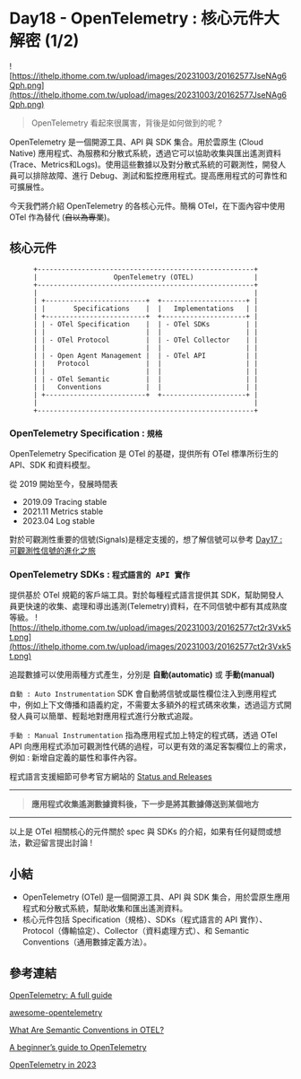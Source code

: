 # Day18 - OpenTelemetry : 核心元件大解密 (1/2)

![https://ithelp.ithome.com.tw/upload/images/20231003/20162577JseNAg6Qph.png](https://ithelp.ithome.com.tw/upload/images/20231003/20162577JseNAg6Qph.png)

> OpenTelemetry 看起來很厲害，背後是如何做到的呢 ?

OpenTelemetry 是一個開源工具、API 與 SDK 集合。用於雲原生 (Cloud Native) 應用程式、為服務和分散式系統，透過它可以協助收集與匯出遙測資料(Trace、Metrics和Logs)。使用這些數據以及對分散式系統的可觀測性，開發人員可以排除故障、進行 Debug、測試和監控應用程式。提高應用程式的可靠性和可擴展性。

今天我們將介紹 OpenTelemetry 的各核心元件。簡稱 OTel，在下面內容中使用 OTel 作為替代 (~~自以為專業~~)。


## 核心元件
          +------------------------------------------------------+
          |                   OpenTelemetry (OTEL)               |
          +------------------------------------------------------+
          |                                                      |
          | +-------------------------+  +---------------------+ |
          | |       Specifications    |  |   Implementations   | |
          | +-------------------------+  +---------------------+ |
          | | - OTel Specification    |  | - OTel SDKs         | |
          | |                         |  |                     | |
          | | - OTel Protocol         |  | - OTel Collector    | |
          | |                         |  |                     | |
          | | - Open Agent Management |  | - OTel API          | |
          | |   Protocol              |  |                     | |
          | |                         |  |                     | |
          | | - OTel Semantic         |  |                     | |
          | |   Conventions           |  |                     | |
          | +-------------------------+  +---------------------+ |
          |                                                      |
          +------------------------------------------------------+

### OpenTelemetry Specification : `規格`
OpenTelemetry Specification 是 OTel 的基礎，提供所有 OTel 標準所衍生的 API、SDK 和資料模型。

從 2019 開始至今，發展時間表
- 2019.09 Tracing stable
- 2021.11 Metrics stable
- 2023.04 Log stable

對於可觀測性重要的信號(Signals)是穩定支援的，想了解信號可以參考 [Day17 : 可觀測性信號的進化之旅](https://ithelp.ithome.com.tw/articles/10329784)

### OpenTelemetry SDKs : `程式語言的 API 實作`
提供基於 OTel 規範的客戶端工具。對於每種程式語言提供其 SDK，幫助開發人員更快速的收集、處理和導出遙測(Telemetry)資料，在不同信號中都有其成熟度等級。
![https://ithelp.ithome.com.tw/upload/images/20231003/20162577ct2r3Vxk5t.png](https://ithelp.ithome.com.tw/upload/images/20231003/20162577ct2r3Vxk5t.png)

追蹤數據可以使用兩種方式產生，分別是 **自動(automatic)** 或 **手動(manual)**

`自動 : Auto Instrumentation`
SDK 會自動將信號或屬性欄位注入到應用程式中，例如上下文傳播和語義約定，不需要太多額外的程式碼來收集，透過這方式開發人員可以簡單、輕鬆地對應用程式進行分散式追蹤。

`手動 : Manual Instrumentation`
指為應用程式加上特定的程式碼，透過 OTel API 向應用程式添加可觀測性代碼的過程，可以更有效的滿足客製欄位上的需求，例如 : 新增自定義的屬性和事件內容。

程式語言支援細節可參考官方網站的 [Status and Releases](https://opentelemetry.io/docs/instrumentation/)

---
> **應用程式收集遙測數據資料後，下一步是將其數據傳送到某個地方**
---

以上是 OTel 相關核心的元件關於 spec 與 SDKs 的介紹，如果有任何疑問或想法，歡迎留言提出討論 !

## 小結
* OpenTelemetry (OTel) 是一個開源工具、API 與 SDK 集合，用於雲原生應用程式和分散式系統，幫助收集和匯出遙測資料。
* 核心元件包括 Specification（規格）、SDKs（程式語言的 API 實作）、Protocol（傳輸協定）、Collector（資料處理方式）、和 Semantic Conventions（通用數據定義方法）。

## 參考連結
[OpenTelemetry: A full guide](https://gethelios.dev/opentelemetry-a-full-guide)

[awesome-opentelemetry](https://bit.kevinslin.com/p/opentelemetry-in-2023?subscribe_prompt=free)

[What Are Semantic Conventions in OTEL?](https://www.logicmonitor.com/blog/what-are-semantic-conventions-in-otel)

[A beginner’s guide to OpenTelemetry](https://faun.pub/opentelemetry-d71d369c83d7)

[OpenTelemetry in 2023
](https://bit.kevinslin.com/p/opentelemetry-in-2023?subscribe_prompt=free)
